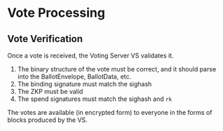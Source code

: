 # Vote Processing

## Vote Verification

Once a vote is received, the Voting Server VS
validates it.

1. The binary structure of the vote must be correct,
and it should parse into the BallotEnvelope, BallotData, etc.
1. The binding signature must match the sighash
1. The ZKP must be valid
1. The spend signatures must match the sighash and `rk`

The votes are available (in encrypted form) to everyone
in the forms of blocks produced by the VS.
